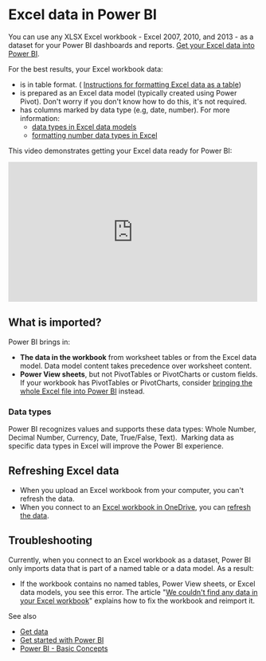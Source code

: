 ﻿<properties 
   pageTitle="Excel data in Power BI"
   description="Excel data in Power BI"
   services="powerbi" 
   documentationCenter="" 
   authors="pcw3187" 
   manager="mblythe" 
   editor=""
   tags=""/>
 
<tags
   ms.service="powerbi"
   ms.devlang="NA"
   ms.topic="article"
   ms.tgt_pltfrm="NA"
   ms.workload="powerbi"
   ms.date="10/14/2015"
   ms.author="v-pawrig"/>
# Excel data in Power BI

You can use any XLSX Excel workbook - Excel 2007, 2010, and 2013 - as a dataset for your Power BI dashboards and reports. [Get your Excel data into Power BI](https://support.powerbi.com/knowledgebase/articles/597003).

For the best results, your Excel workbook data:
-  is in table format. ( [Instructions for formatting Excel data as a table](https://support.office.com/article/Create-an-Excel-table-in-a-worksheet-e81aa349-b006-4f8a-9806-5af9df0ac664?ui=en-US&rs=en-US&ad=US))
-  is prepared as an Excel data model (typically created using Power Pivot). Don't worry if you don't know how to do this, it's not required.
-  has columns marked by data type (e.g, date, number). For more information:
	-   [data types in Excel data models](https://support.office.com/Article/Data-Types-Supported-in-Data-Models-e2388f62-6122-4e2b-bcad-053e3da9ba90)
	-   [formatting number data types in Excel](https://support.office.com/article/Format-numbers-f27f865b-2dc5-4970-b289-5286be8b994a)

This video demonstrates getting your Excel data ready for Power BI:

<iframe width="500" height="281" src="https://www.youtube.com/embed/l2wy4XgQIu0" frameborder="0" allowfullscreen></iframe>

## What is imported?

Power BI brings in:
-   **The data in the workbook** from worksheet tables or from the Excel data model. Data model content takes precedence over worksheet content.
-   **Power View sheets**, but not PivotTables or PivotCharts or custom fields. If your workbook has PivotTables or PivotCharts, consider [bringing the whole Excel file into Power BI](https://support.powerbi.com/knowledgebase/articles/640168) instead.

### Data types

Power BI recognizes values and supports these data types: Whole Number, Decimal Number, Currency, Date, True/False, Text).  Marking data as specific data types in Excel will improve the Power BI experience.

## Refreshing Excel data

-   When you upload an Excel workbook from your computer, you can't refresh the data. 
-   When you connect to an [Excel workbook in OneDrive](http://support.powerbi.com/knowledgebase/articles/471009-excel-data-stored-in-onedrive), you can [refresh the data](http://support.powerbi.com/knowledgebase/articles/474669-refresh-data-in-power-bi).

## Troubleshooting

Currently, when you connect to an Excel workbook as a dataset, Power BI only imports data that is part of a named table or a data model. As a result:

-   If the workbook contains no named tables, Power View sheets, or Excel data models, you see this error. The article "[We couldn't find any data in your Excel workbook](https://support.powerbi.com/knowledgebase/articles/501937--we-couldn-t-find-any-data-in-your-excel-workbook)" explains how to fix the workbook and reimport it.

See also

-  [Get data](http://support.powerbi.com/knowledgebase/articles/434354-get-data)
-  [Get started with Power BI](http://support.powerbi.com/knowledgebase/articles/430814-get-started-with-power-bi) 
-  [Power BI - Basic Concepts](http://support.powerbi.com/knowledgebase/articles/487029-power-bi-preview-basic-concepts)

